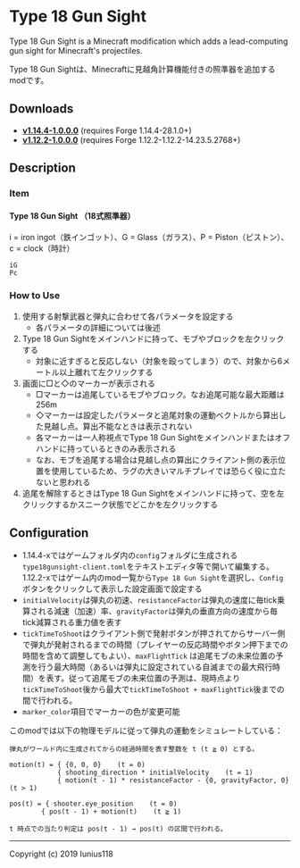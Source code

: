 # Type 18 Gun Sight

Type 18 Gun Sight is a Minecraft modification which adds a lead-computing gun sight for Minecraft's projectiles.

Type 18 Gun Sightは、Minecraftに見越角計算機能付きの照準器を追加するmodです。

## Downloads

- [**v1.14.4-1.0.0.0**](https://github.com/Iunius118/Type18GunSight/releases/download/v1.14.4-1.0.0.0/Type18GunSight-1.14.4-1.0.0.0.jar) (requires Forge 1.14.4-28.1.0+)
- [**v1.12.2-1.0.0.0**](https://github.com/Iunius118/Type18GunSight/releases/download/v1.12.2-1.0.0.0/Type18GunSight-1.12.2-1.0.0.0.jar) (requires Forge 1.12.2-1.12.2-14.23.5.2768+)

## Description

### Item

#### Type 18 Gun Sight （18式照準器）

i = iron ingot（鉄インゴット）、G = Glass（ガラス）、P = Piston（ピストン）、c = clock（時計）

```text
iG
Pc
```

### How to Use

1. 使用する射撃武器と弾丸に合わせて各パラメータを設定する
    - 各パラメータの詳細については後述
2. Type 18 Gun Sightをメインハンドに持って、モブやブロックを左クリックする
    - 対象に近すぎると反応しない（対象を殴ってしまう）ので、対象から6メートル以上離れて左クリックする
3. 画面に□と◇のマーカーが表示される
    - □マーカーは追尾しているモブやブロック。なお追尾可能な最大距離は256m
    - ◇マーカーは設定したパラメータと追尾対象の運動ベクトルから算出した見越し点。算出不能なときは表示されない
    - 各マーカーは一人称視点でType 18 Gun Sightをメインハンドまたはオフハンドに持っているときのみ表示される
    - なお、モブを追尾する場合は見越し点の算出にクライアント側の表示位置を使用しているため、ラグの大きいマルチプレイでは恐らく役に立たないと思われる
4. 追尾を解除するときはType 18 Gun Sightをメインハンドに持って、空を左クリックするかスニーク状態でどこかを左クリックする

## Configuration

- 1.14.4-xではゲームフォルダ内の`config`フォルダに生成される`type18gunsight-client.toml`をテキストエディタ等で開いて編集する。1.12.2-xではゲーム内のmod一覧から`Type 18 Gun Sight`を選択し、`Config`ボタンをクリックして表示した設定画面で設定する
- `initialVelocity`は弾丸の初速、`resistanceFactor`は弾丸の速度に毎tick乗算される減速（加速）率、`gravityFactor`は弾丸の垂直方向の速度から毎tick減算される重力値を表す
- `tickTimeToShoot`はクライアント側で発射ボタンが押されてからサーバー側で弾丸が発射されるまでの時間（プレイヤーの反応時間やボタン押下までの時間を含めて調整してもよい）、`maxFlightTick` は追尾モブの未来位置の予測を行う最大時間（あるいは弾丸に設定されている自滅までの最大飛行時間）を表す。従って追尾モブの未来位置の予測は、現時点より`tickTimeToShoot`後から最大で`tickTimeToShoot + maxFlightTick`後までの間で行われる。
- `marker_color`項目でマーカーの色が変更可能

このmodでは以下の物理モデルに従って弾丸の運動をシミュレートしている：

```text
弾丸がワールド内に生成されてからの経過時間を表す整数を t (t ≧ 0) とする。

motion(t) = { {0, 0, 0}    (t = 0)
            { shooting_direction * initialVelocity    (t = 1)
            { motion(t - 1) * resistanceFactor - {0, gravityFactor, 0}    (t > 1)

pos(t) = { shooter.eye_position    (t = 0)
        { pos(t - 1) + motion(t)    (t ≧ 1)

t 時点での当たり判定は pos(t - 1) → pos(t) の区間で行われる。
```

----

Copyright (c) 2019 Iunius118
